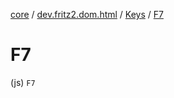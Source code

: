 [core](../../index.md) / [dev.fritz2.dom.html](../index.md) / [Keys](index.md) / [F7](./-f7.md)

# F7

(js) `F7`